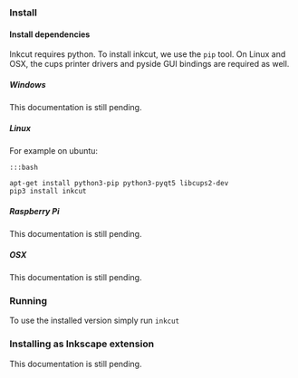 ### Install

#### Install dependencies

Inkcut requires python. To install inkcut, we use the `pip` tool.
On Linux and OSX, the cups printer drivers and pyside GUI bindings are required as well.

##### Windows

This documentation is still pending.

##### Linux

For example on ubuntu:

    :::bash
    
    apt-get install python3-pip python3-pyqt5 libcups2-dev
    pip3 install inkcut

##### Raspberry Pi

This documentation is still pending.

##### OSX

This documentation is still pending.

### Running

To use the installed version simply run `inkcut`

### Installing as Inkscape extension

This documentation is still pending.
